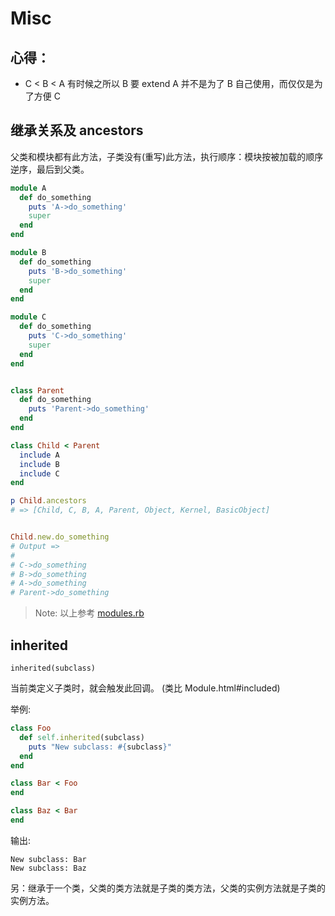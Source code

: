 # Misc

## 心得：

- C < B < A 有时候之所以 B 要 extend A 并不是为了 B 自己使用，而仅仅是为了方便 C

## 继承关系及 ancestors

父类和模块都有此方法，子类没有(重写)此方法，执行顺序：模块按被加载的顺序逆序，最后到父类。

```ruby
module A
  def do_something
    puts 'A->do_something'
    super
  end
end

module B
  def do_something
    puts 'B->do_something'
    super
  end
end

module C
  def do_something
    puts 'C->do_something'
    super
  end
end


class Parent
  def do_something
    puts 'Parent->do_something'
  end
end

class Child < Parent
  include A
  include B
  include C
end

p Child.ancestors
# => [Child, C, B, A, Parent, Object, Kernel, BasicObject]


Child.new.do_something
# Output =>
#
# C->do_something
# B->do_something
# A->do_something
# Parent->do_something
```

> Note: 以上参考 [modules.rb](https://gist.github.com/andrewberls/8090332)

## inherited

`inherited(subclass)`

当前类定义子类时，就会触发此回调。
(类比 Module.html#included)

举例:

```ruby
class Foo
  def self.inherited(subclass)
    puts "New subclass: #{subclass}"
  end
end

class Bar < Foo
end

class Baz < Bar
end
```

输出:

```
New subclass: Bar
New subclass: Baz
```

另：继承于一个类，父类的类方法就是子类的类方法，父类的实例方法就是子类的实例方法。
